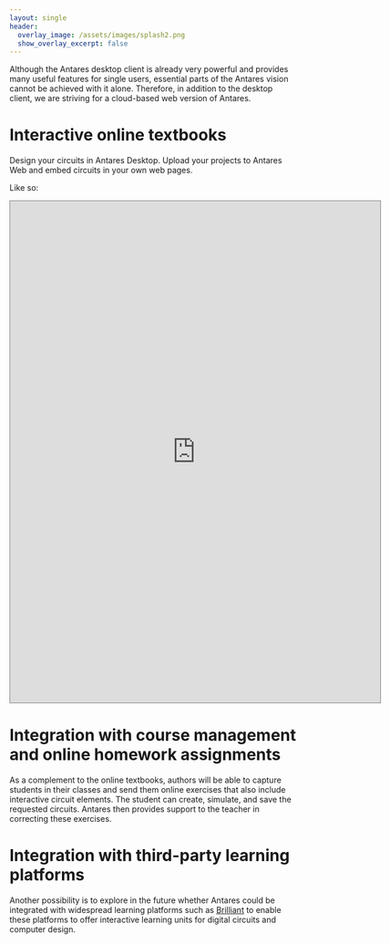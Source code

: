 ```yaml
---
layout: single
header:
  overlay_image: /assets/images/splash2.png
  show_overlay_excerpt: false
---
```


Although the Antares desktop client is already very powerful and provides many useful features for single users, essential parts of the Antares vision cannot be achieved with it alone. Therefore, in addition to the desktop client, we are striving for a cloud-based web version of Antares.

# Interactive online textbooks

Design your circuits in Antares Desktop. Upload your projects to Antares Web and embed circuits in your own web pages.

Like so:

<iframe
style="border:1px solid gray;"
title="CMOS NAND Gate"
width="650"
height="880"
src="https://viewer.antarescircuit.io?library=0aefe653-220e-49fe-9f6b-da3bade5b944&circuit=fabe8b34-563d-43b2-ac49-537caab74dec&theme=Black+%26+White">
</iframe>

# Integration with course management and online homework assignments

As a complement to the online textbooks, authors will be able to capture students in their classes and send them online exercises that also include interactive circuit elements. The student can create, simulate, and save the requested circuits. Antares then provides support to the teacher in correcting these exercises.

# Integration with third-party learning platforms

Another possibility is to explore in the future whether Antares could be integrated with widespread learning platforms such as [Brilliant](https://brilliant.org) to enable these platforms to offer interactive learning units for digital circuits and computer design.
